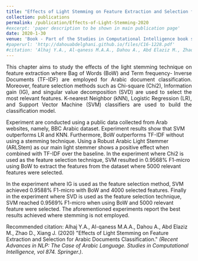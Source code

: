 ```yaml
---
title: "Effects of Light Stemming on Feature Extraction and Selection for Arabic Documents Classification"
collection: publications
permalink: /publication/Effects-of-Light-Stemming-2020
#excerpt: 'paper description to be shown in main publication page'
date: 2020-1-30
venue: 'Book - Part of the Studies in Computational Intelligence book series (SCI, volume 874)'
#paperurl: 'http://dahouabdelghani.github.io/files/C16-1228.pdf'
#citation: 'Alhaj Y.A., Al-qaness M.A.A., Dahou A., Abd Elaziz M., Zhao D., Xiang J. (2020) &quot;Effects of Light Stemming on Feature Extraction and Selection for Arabic Documents Classification.&quot; <i>Recent Advances in NLP: The Case of Arabic Language. Studies in Computational Intelligence, vol 874. Springer.)</i>. 1(1).'
---
```

<p style="text-align: justify">
This chapter aims to study the effects of the light stemming technique on feature extraction where Bag of Words (BoW) and Term frequency- Inverse Documents (TF-IDF) are employed for Arabic document classification. Moreover, feature selection methods such as Chi-square (Chi2), Information gain (IG), and singular value decomposition (SVD) are used to select the most relevant features. K-nearest Neighbor (kNN), Logistic Regression (LR), and Support Vector Machine (SVM) classifiers are used to build the classification model. 

Experiment are conducted using a public data collected from Arab websites, namely, BBC Arabic dataset. Experiment results show that SVM outperforms LR and KNN. Furthermore, BoW outperforms TF-IDF without using a stemming technique. Using a Robust Arabic Light Stemmer (ARLStem) as our main light stemmer shows a positive effect when combined with TF-IDF over the baseline. In the experiment where Chi2 is used as the feature selection technique, SVM resulted in 0.9568% F1-micro using BoW to extract the features from the dataset where 5000 relevant features were selected. 

In the experiment where IG is used as the feature selection method, SVM achieved 0.9588% F1-micro with BoW and 4000 selected features. Finally in the experiment where SVD is used as the feature selection technique, SVM reached 0.9569% F1-micro when using BoW and 5000 relevant feature were selected. The aforementioned experiments report the best results achieved where stemming is not employed.

Recommended citation: Alhaj Y.A., Al-qaness M.A.A., Dahou A., Abd Elaziz M., Zhao D., Xiang J. (2020) "Effects of Light Stemming on Feature Extraction and Selection for Arabic Documents Classification." <i>(Recent Advances in NLP: The Case of Arabic Language. Studies in Computational Intelligence, vol 874. Springer.)</i>.

</p>

